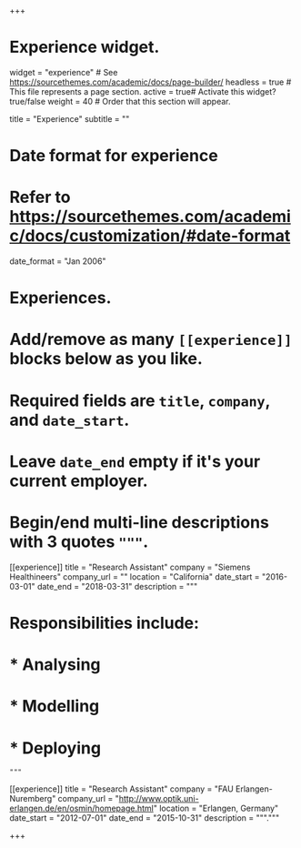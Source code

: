 +++
# Experience widget.
widget = "experience"  # See https://sourcethemes.com/academic/docs/page-builder/
headless = true  # This file represents a page section.
active = true# Activate this widget? true/false
weight = 40  # Order that this section will appear.

title = "Experience"
subtitle = ""

# Date format for experience
#   Refer to https://sourcethemes.com/academic/docs/customization/#date-format
date_format = "Jan 2006"

# Experiences.
#   Add/remove as many `[[experience]]` blocks below as you like.
#   Required fields are `title`, `company`, and `date_start`.
#   Leave `date_end` empty if it's your current employer.
#   Begin/end multi-line descriptions with 3 quotes `"""`.
[[experience]]
  title = "Research Assistant"
  company = "Siemens Healthineers"
  company_url = ""
  location = "California"
  date_start = "2016-03-01"
  date_end = "2018-03-31"
  description = """
#  Responsibilities include:

#  * Analysing
#  * Modelling
#  * Deploying
    """

[[experience]]
  title = "Research Assistant"
  company = "FAU Erlangen-Nuremberg"
  company_url = "http://www.optik.uni-erlangen.de/en/osmin/homepage.html"
  location = "Erlangen, Germany"
  date_start = "2012-07-01"
  date_end = "2015-10-31"
  description = """."""

+++
